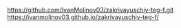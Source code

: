https://github.com/IvanMolinov03/zakrivayuschiy-teg-f.git
https://ivanmolinov03.github.io/zakrivayuschiy-teg-f/